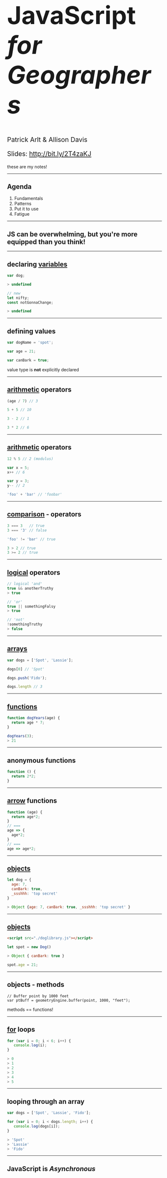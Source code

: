 <!-- outline

Intro (5 minutes)
  * what this talk is and isn't (pat)
  * dont be overwhelmed (pat)
  * you are technically minded enough to learn this (john)

JavaScript is fun (and useful!)
Variables and Objects (5 minutes. jg)
operators
Arrays
loops
Functions (5 minutes, jg)

Closures and `this` (5 minutes, pat)
Async (5 minutes, pat)
Local Dev Environment, Install node, http-server, start a local server serving a basic html page (CDN) and an external script (5 minutes, jg) https://momentjs.com/docs/#/displaying/from/
The DOM and Browser Development (5 minutes, pat)
Debugging (5 minutes, pat)
Modules / libraries (5 minutes, pat)
Walk through a few JS API samples (5 minutes, jg) (with event and promise)
The JavaScript Ecosystem (5 minutes, pat)
A note about ES 2015 (pat)
“Opinions” About JavaScript (5 minutes, pat)
Resources to Keep Learning (2 minutes, jg)

https://twitter.com/hoverbird/status/750826785781063680
https://twitter.com/thomasfuchs/status/708675139253174273?lang=en

how can we help GIS folks identify?

variables pointing at something else - red exclamation points in .MXDs
strings, integers, booleans - datatypes for feature class attribute columns
conditional operators = field calculator / definition expressions

functions accepting arguments - gp tools with input parameters
asynchronous = background geoprocessing

project dependencies - ArcMap license level? (yuck)
dev Environment
  ArcMap
  ArcCatalog
  online documentation

opinions - GIS folks definitely know about those
 which projection is the best?
 back in the day

-->

<!-- .slide: data-background="../template/img/2019/devsummit/bg-1.png" -->

<!--div style="margin: auto; padding-top: 50px; padding-bottom: 50px; width: 80%; background: rgba(30,30,30,0.9)"/-->

<h1 style="text-align: left; font-size: 80px;"><b>JavaScript</b> <i>for Geographers</i></h1>
    <p style="text-align: left; font-size: 1.5em;">Patrick Arlt &amp; Allison Davis</p>
    <p style="text-align: left; font-size: 1.5em;">Slides: <a href="http://bit.ly/2T4zaKJ">http://bit.ly/2T4zaKJ</a>

<aside class="notes">

these are my notes!

</aside>

---

<!-- .slide: data-background="../template/img/2019/devsummit/bg-2.png" -->

## Agenda

1. Fundamentals
2. <span style="white-space: nowrap;">Patterns</span>
3. Put it to use
4. Fatigue

---

<!-- .slide: data-background="../template/img/2019/devsummit/bg-2.png" -->

## JS can be overwhelming, but you're more equipped than you think!

---

<!-- .slide: data-background="../template/img/2019/devsummit/bg-2.png" -->

## declaring [variables](https://developer.mozilla.org/en-US/docs/Web/JavaScript/Reference/Statements/var)

```js
var dog;

> undefined

// new
let nifty;
const notGonnaChange;

> undefined
```

---

<!-- .slide: data-background="../template/img/2019/devsummit/bg-2.png" -->

## defining values

```js
var dogName = 'spot';

var age = 21;

var canBark = true;

```
value type is **not** explicitly declared
   <aside class="notes">

   </aside>

---

<!-- .slide: data-background="../template/img/2019/devsummit/bg-2.png" -->

## [arithmetic](https://developer.mozilla.org/en-US/docs/Web/JavaScript/Reference/Operators/Arithmetic_Operators) operators

```js
(age / 7) // 3

5 + 5 // 10

3 - 2 // 1

3 * 2 // 6
```

---

<!-- .slide: data-background="../template/img/2019/devsummit/bg-2.png" -->

## [arithmetic](https://developer.mozilla.org/en-US/docs/Web/JavaScript/Reference/Operators/Arithmetic_Operators) operators

```js
12 % 5 // 2 (modulus)

var x = 5;
x++ // 6

var y = 3;
y-- // 2

'foo' + 'bar' // 'foobar'
```

   <aside class="notes">

   </aside>

---

<!-- .slide: data-background="../template/img/2019/devsummit/bg-2.png" -->

## [comparison](https://developer.mozilla.org/en-US/docs/Web/JavaScript/Reference/Operators/Comparison_Operators) - operators

```js
3 === 3   // true
3 === '3' // false

'foo' != 'bar' // true

3 > 2 // true
3 >= 2 // true
```
   <aside class="notes">

   </aside>

---

<!-- .slide: data-background="../template/img/2019/devsummit/bg-2.png" -->

## [logical](https://developer.mozilla.org/en-US/docs/Web/JavaScript/Reference/Operators/Logical_Operators) operators
```js
// logical 'and'
true && anotherTruthy
> true

// 'or'
true || somethingFalsy
> true

// 'not'
!somethingTruthy
> false
```
   <aside class="notes">

   </aside>

---

<!-- .slide: data-background="../template/img/2019/devsummit/bg-2.png" -->

## [arrays](https://developer.mozilla.org/en-US/docs/Web/JavaScript/Reference/Global_Objects/Array)
```js
var dogs = ['Spot', 'Lassie'];

dogs[0] // 'Spot'

dogs.push('Fido');

dogs.length // 3
```
   <aside class="notes">

   </aside>

---

<!-- .slide: data-background="../template/img/2019/devsummit/bg-2.png" -->

## [functions](https://developer.mozilla.org/en-US/docs/Web/JavaScript/Guide/Functions)

```js
function dogYears(age) {
  return age * 7;
}

dogYears(3);
> 21
```
   <aside class="notes">

   </aside>

---

<!-- .slide: data-background="../template/img/2019/devsummit/bg-2.png" -->

## anonymous functions
```js
function () {
  return 2*2;
}
```
   <aside class="notes">

   </aside>

---

<!-- .slide: data-background="../template/img/2019/devsummit/bg-2.png" -->

## [arrow](https://developer.mozilla.org/en-US/docs/Web/JavaScript/Reference/Functions/Arrow_functions) functions
```js
function (age) {
  return age*2;
}
// ===
age => {
  age*2;
}
// ===
age => age*2;

```
   <aside class="notes">

   </aside>

---

<!-- .slide: data-background="../template/img/2019/devsummit/bg-2.png" -->

## [objects](https://developer.mozilla.org/en-US/docs/Web/JavaScript/Guide/Working_with_Objects)

```js
let dog = {
  age: 7,
  canBark: true,
  _ssshhh: 'top secret'
}

> Object {age: 7, canBark: true, _ssshhh: 'top secret' }

```

   <aside class="notes">

   </aside>

---

<!-- .slide: data-background="../template/img/2019/devsummit/bg-2.png" -->

## [objects](https://developer.mozilla.org/en-US/docs/Web/JavaScript/Guide/Working_with_Objects)

```html
<script src="./doglibrary.js"></script>
```

```js
let spot = new Dog()

> Object { canBark: true }

spot.age = 21;
```

   <aside class="notes">

   </aside>

---

<!-- .slide: data-background="../template/img/2019/devsummit/bg-2.png" -->

## objects - methods

```
// Buffer point by 1000 feet
var ptBuff = geometryEngine.buffer(point, 1000, "feet");
```
   <aside class="notes">
     methods == functions!
   </aside>

---

<!-- .slide: data-background="../template/img/2019/devsummit/bg-2.png" -->

## [for](https://developer.mozilla.org/en-US/docs/Web/JavaScript/Reference/Statements/for) loops

```js
for (var i = 0; i < 6; i++) {
   console.log(i);
}

> 0
> 1
> 2
> 3
> 4
> 5
```
   <aside class="notes">

   </aside>

---

<!-- .slide: data-background="../template/img/2019/devsummit/bg-2.png" -->

## looping through an array

```js
var dogs = ['Spot', 'Lassie', 'Fido'];

for (var i = 0; i < dogs.length; i++) {
   console.log(dogs[i]);
}

> 'Spot'
> 'Lassie'
> 'Fido'
```
   <aside class="notes">

   </aside>

---

<!-- .slide: data-background="../template/img/2019/devsummit/bg-2.png" -->

## JavaScript is _Asynchronous_

* JavaScript is _single threaded_
* Only does 1 thing at a time
* Lots of things might happen at once
* This is the "Event Loop"

---

<!-- .slide: data-background="../template/img/2019/devsummit/bg-2.png" -->

## JavaScript Event Loop

1. Executes one function at a time
2. <span style="white-space: nowrap;">Run the entire function</span>
3. Start the next function

[Demo](http://jsbin.com/bezusuk/edit?js,console)

---

<!-- .slide: data-background="../template/img/2019/devsummit/bg-2.png" -->

## Callbacks

```html
<button id="button">Click Me!</button>
```

```js
let button = document.getElementById('button');

button.addEventListener('click', function () {
  console.log('The button was clicked');
});
```

Callback are functions that are called when things happen.

[Demo](http://jsbin.com/qovotex/edit?html,js,console,output)

---

<!-- .slide: data-background="../template/img/2019/devsummit/bg-2.png" -->

## Promises

```js
let user = fetch('https://randomuser.me/api/')
  .then(processResponse)
  .then(doSomethingWithUser)
  .catch(anyErrors);

function processResponse (response) {
  return response.json();
}

function doSomethingWithUser (user) {
  console.log(user); // prints a bunch of user info
}

function anyErrors (error) {
  console.error('what have you done!', error);
}
```

Promises represent a future value that will be "resolved".

[Demo](http://jsbin.com/qisiki/edit?js,console)

---

<!-- .slide: data-background="../template/img/2019/devsummit/bg-2.png" -->

## Function Scope

```
var message = 'Hello World!';

function go () {
  console.log(message);
}

go();
```

When functions are called they remember the variables around them, this is refered to as "lexical scope".

---

<!-- .slide: data-background="../template/img/2019/devsummit/bg-2.png" -->

## What is `this`?

```js
var user = {
  firstName: "Casey",
  lastName: "Jones",
  fullName: function () {
    console.log(this.firstName + " " + this.lastName);
  }
}

person.fullName() // > Casey Jones
```

---

<!-- .slide: data-background="../template/img/2019/devsummit/bg-2.png" -->

## What is `this`?

The value of `this` depends on how the function was called.

[Demo](http://jsbin.com/rowofi/edit?js,console)

---

<!-- .slide: data-background="../template/img/2019/devsummit/bg-2.png" -->

## lets set up a JS development environment

* [do i have a web server running?](https://gist.github.com/jgravois/5e73b56fa7756fd00b89)
* [`demo.html`](https://github.com/jgravois/presentations/blob/12ad63798193bd32950809996c9825067a742aa7/devsummit/2017/js/snippets/demo.html)
   <aside class="notes">
     good time to talk about CDNs
   </aside>

---

<!-- .slide: data-background="../template/img/2019/devsummit/bg-2.png" -->

## debugging

Get familiar with your dev tools!

* `console.log` - print things to the console
* `debugger` - stops the application so you can look around

---

<!-- .slide: data-background="../template/img/2019/devsummit/bg-2.png" -->

## the DOM

* select elements
* listen for events
* change elements

[A simple form](http://jsbin.com/qojodez/edit?html,js,output);
[Finished example](http://jsbin.com/viconot/edit?html,js,output);

---



<!-- .slide: data-background="../template/img/2019/devsummit/bg-2.png" -->

## sharing JavaScript - modules

As applications grow it is helpful to divide code into different files to organize. You can just use `<script>` tags for small apps.

---

<!-- .slide: data-background="../template/img/2019/devsummit/bg-2.png" -->

## ES2015 Modules

```
import { something } from 'some-module';
```

This is the future as you learn JavaScript you will encounter this more often.

---

<!-- .slide: data-background="../template/img/2019/devsummit/bg-2.png" -->

## AMD Modules (JS API)

```
require([
  "esri/Map",
  "esri/views/MapView",
], function (Map, MapView) {
  // Map and MapView have been loaded!
});
```

`require` is a fancy way of adding `<script>` tags to load code on demand.

---

<!-- .slide: data-background="../template/img/2019/devsummit/bg-2.png" -->

## lets put all this to use!

* [../sample-code/tasks-query/](https://developers.arcgis.com/javascript/latest/sample-code/tasks-query/index.html)
* [../sample-code/chaining-promises/](https://developers.arcgis.com/javascript/latest/sample-code/chaining-promises/index.html)

   <aside class="notes">
     step through a JSAPI sample
   </aside>

---

<!-- .slide: data-background="../template/img/2019/devsummit/bg-2.png" -->

## The JavaScript Language</small>

Updates every year (ES2015, ES2016, ES2017).

2015 had LOADS of new featues.

2017 had ~2 new features.

---

<!-- .slide: data-background="../template/img/2019/devsummit/bg-2.png" -->

## the JavaScript ecosystem

* Module Formats - CommonJS, **AMD**, **ES 2015**
* Compilers - Babel, **TypeScript**
* Bundlers - Rollup, **WebPack**, SystemJS
* Minifiers - UglifyJS

---

<!-- .slide: data-background="../template/img/2019/devsummit/bg-2.png" -->

## the JavaScript ecosystem

You don't know what you don't know.

<p class="fragment">and that is great.</p>

---

<!-- .slide: data-background="../template/img/2019/devsummit/bg-2.png" -->

## JavaScript Fatigue

> Look, it’s easy. Code everything in Typescript. All modules that use Fetch compile them to target ES6, transpile them with Babel on a stage-3 preset, and load them with SystemJS. If you don’t have Fetch, polyfill it, or use Bluebird, Request or Axios, and handle all your promises with await.

> We have very different definitions of easy.

[How it feels to learn JavaScript in 2016](https://hackernoon.com/how-it-feels-to-learn-javascript-in-2016-d3a717dd577f#.sl06jvo9z)

---

<!-- .slide: data-background="../template/img/2019/devsummit/bg-2.png" -->

## Fight JavaScript Fatigue

* The JS API is MORE then enough for simple apps
* Add tools when you **KNOW** you will benefit from using them
* Too many tools === Lots of complexity to manage

---

<!-- .slide: data-background="../template/img/2019/devsummit/bg-2.png" -->

## learn more!

* [You Don't Know JS](https://github.com/getify/You-Dont-Know-JS)
* [MDN: Learn web development](https://developer.mozilla.org/en-US/docs/Learn)
* [MDN](https://developer.mozilla.org/en-US/docs/Web/JavaScript/Guide)
* [Eloquent JavaScript](http://eloquentjavascript.net/)
* http://wesbos.com/

   <aside class="notes">

   </aside>

---

<!-- .slide: data-background="../template/img/2019/devsummit/bg-esri.png" -->

<br><br><br><br><br><br>

Slides at http://bit.ly/2T4zaKJ

---

<!-- .slide: data-background="../template/img/2019/devsummit/bg-rating.png" -->
